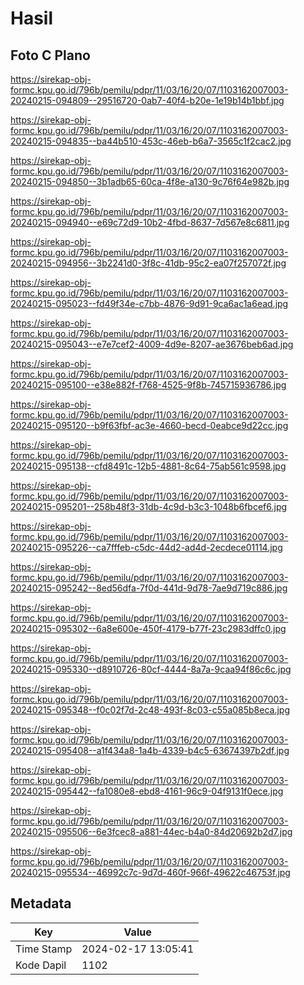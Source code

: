 # Hasil

## Foto C Plano

https://sirekap-obj-formc.kpu.go.id/796b/pemilu/pdpr/11/03/16/20/07/1103162007003-20240215-094809--29516720-0ab7-40f4-b20e-1e19b14b1bbf.jpg

https://sirekap-obj-formc.kpu.go.id/796b/pemilu/pdpr/11/03/16/20/07/1103162007003-20240215-094835--ba44b510-453c-46eb-b6a7-3565c1f2cac2.jpg

https://sirekap-obj-formc.kpu.go.id/796b/pemilu/pdpr/11/03/16/20/07/1103162007003-20240215-094850--3b1adb65-60ca-4f8e-a130-9c76f64e982b.jpg

https://sirekap-obj-formc.kpu.go.id/796b/pemilu/pdpr/11/03/16/20/07/1103162007003-20240215-094940--e69c72d9-10b2-4fbd-8637-7d567e8c6811.jpg

https://sirekap-obj-formc.kpu.go.id/796b/pemilu/pdpr/11/03/16/20/07/1103162007003-20240215-094956--3b2241d0-3f8c-41db-95c2-ea07f257072f.jpg

https://sirekap-obj-formc.kpu.go.id/796b/pemilu/pdpr/11/03/16/20/07/1103162007003-20240215-095023--fd49f34e-c7bb-4876-9d91-9ca6ac1a6ead.jpg

https://sirekap-obj-formc.kpu.go.id/796b/pemilu/pdpr/11/03/16/20/07/1103162007003-20240215-095043--e7e7cef2-4009-4d9e-8207-ae3676beb6ad.jpg

https://sirekap-obj-formc.kpu.go.id/796b/pemilu/pdpr/11/03/16/20/07/1103162007003-20240215-095100--e38e882f-f768-4525-9f8b-745715936786.jpg

https://sirekap-obj-formc.kpu.go.id/796b/pemilu/pdpr/11/03/16/20/07/1103162007003-20240215-095120--b9f63fbf-ac3e-4660-becd-0eabce9d22cc.jpg

https://sirekap-obj-formc.kpu.go.id/796b/pemilu/pdpr/11/03/16/20/07/1103162007003-20240215-095138--cfd8491c-12b5-4881-8c64-75ab561c9598.jpg

https://sirekap-obj-formc.kpu.go.id/796b/pemilu/pdpr/11/03/16/20/07/1103162007003-20240215-095201--258b48f3-31db-4c9d-b3c3-1048b6fbcef6.jpg

https://sirekap-obj-formc.kpu.go.id/796b/pemilu/pdpr/11/03/16/20/07/1103162007003-20240215-095226--ca7fffeb-c5dc-44d2-ad4d-2ecdece01114.jpg

https://sirekap-obj-formc.kpu.go.id/796b/pemilu/pdpr/11/03/16/20/07/1103162007003-20240215-095242--8ed56dfa-7f0d-441d-9d78-7ae9d719c886.jpg

https://sirekap-obj-formc.kpu.go.id/796b/pemilu/pdpr/11/03/16/20/07/1103162007003-20240215-095302--6a8e600e-450f-4179-b77f-23c2983dffc0.jpg

https://sirekap-obj-formc.kpu.go.id/796b/pemilu/pdpr/11/03/16/20/07/1103162007003-20240215-095330--d8910726-80cf-4444-8a7a-9caa94f86c6c.jpg

https://sirekap-obj-formc.kpu.go.id/796b/pemilu/pdpr/11/03/16/20/07/1103162007003-20240215-095348--f0c02f7d-2c48-493f-8c03-c55a085b8eca.jpg

https://sirekap-obj-formc.kpu.go.id/796b/pemilu/pdpr/11/03/16/20/07/1103162007003-20240215-095408--a1f434a8-1a4b-4339-b4c5-63674397b2df.jpg

https://sirekap-obj-formc.kpu.go.id/796b/pemilu/pdpr/11/03/16/20/07/1103162007003-20240215-095442--fa1080e8-ebd8-4161-96c9-04f9131f0ece.jpg

https://sirekap-obj-formc.kpu.go.id/796b/pemilu/pdpr/11/03/16/20/07/1103162007003-20240215-095506--6e3fcec8-a881-44ec-b4a0-84d20692b2d7.jpg

https://sirekap-obj-formc.kpu.go.id/796b/pemilu/pdpr/11/03/16/20/07/1103162007003-20240215-095534--46992c7c-9d7d-460f-966f-49622c46753f.jpg


## Metadata

| Key        | Value               |
| ---------- | ------------------- |
| Time Stamp | 2024-02-17 13:05:41 |
| Kode Dapil | 1102                |



